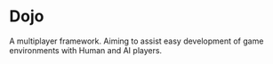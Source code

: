 # Dojo

A multiplayer framework. Aiming to assist easy development of game environments with Human and AI players.

